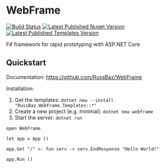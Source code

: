 ﻿# WebFrame
[![Build Status](https://img.shields.io/github/workflow/status/RussBaz/WebFrame/.NET%20Core)](https://github.com/russbaz/webframe/actions/workflows/github-actions.yml)
[![Latest Published Nuget Version](https://img.shields.io/nuget/v/RussBaz.WebFrame)](https://www.nuget.org/packages/RussBaz.WebFrame/)
[![Latest Published Templates Version](https://img.shields.io/nuget/v/RussBaz.WebFrame.Templates?label=templates)](https://www.nuget.org/packages/RussBaz.WebFrame.Templates/)

F# framework for rapid prototyping with ASP.NET Core

## Quickstart
Documentation: https://github.com/RussBaz/WebFrame

Installation:

1. Get the templates: `dotnet new --install "RussBaz.WebFrame.Templates::*"`
2. Create a new project (e.g. minimal): `dotnet new webframe`
3. Start the server: `dotnet run`

```F#
open WebFrame

let app = App ()

app.Get "/" <- fun serv -> serv.EndResponse "Hello World!"

app.Run ()
```
